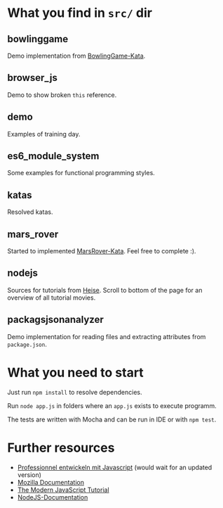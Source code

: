 # What you find in `src/` dir

## bowlinggame
Demo implementation from [BowlingGame-Kata][6].

## browser_js
Demo to show broken `this` reference.

## demo
Examples of training day.

## es6_module_system
Some examples for functional programming styles.

## katas
Resolved katas.

## mars_rover
Started to implemented [MarsRover-Kata][7]. Feel free to complete :).

## nodejs
Sources for tutorials from [Heise][1]. Scroll to bottom of the page for an overview of all tutorial movies.

## packagsjsonanalyzer
Demo implementation for reading files and extracting attributes from `package.json`.

# What you need to start
Just run `npm install` to resolve dependencies.

Run `node app.js` in folders where an `app.js` exists to execute programm.

The tests are written with Mocha and can be run in IDE or with `npm test`.

# Further resources
* [Professionnel entwickeln mit Javascript][2] (would wait for an updated version)
* [Mozilla Documentation][3]
* [The Modern JavaScript Tutorial][4]
* [NodeJS-Documentation][5]

[1]: https://www.heise.de/developer/artikel/Einfuehrung-in-Node-js-Folge-26-Let-s-code-comparejs-4330258.html
[2]: https://www.amazon.de/Professionell-entwickeln-mit-JavaScript-Enterprise-f%C3%A4higen/dp/3836223791
[3]: https://developer.mozilla.org/de/
[4]: https://javascript.info/
[5]: https://nodejs.org/api/
[6]: https://ccd-school.de/coding-dojo/class-katas/bowling/
[7]: https://veerasundar.com/blog/2018/03/mars-rover-in-javascript-react/

